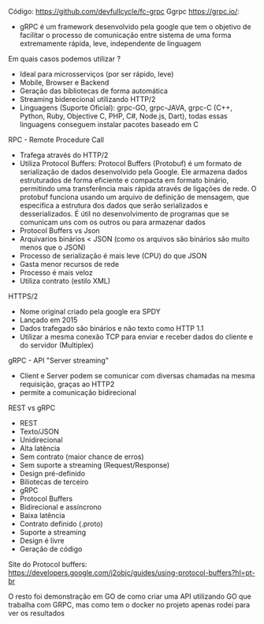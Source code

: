 Código: https://github.com/devfullcycle/fc-grpc
Ggrpc https://grpc.io/:
 - gRPC é um framework desenvolvido pela google que tem o objetivo de facilitar o processo de comunicação entre sistema de uma forma extremamente rápida, leve, independente de linguagem

Em quais casos podemos utilizar ?
 - Ideal para microsserviços (por ser rápido, leve)
 - Mobile, Browser e Backend
 - Geração das bibliotecas de forma automática
 - Streaming biderecional utilizando HTTP/2
 - Linguagens (Suporte Oficial): grpc-GO, grpc-JAVA, grpc-C (C++, Python, Ruby, Objective C, PHP, C#, Node.js, Dart), todas essas linguagens conseguem instalar pacotes baseado em C

 RPC - Remote Procedure Call
  - Trafega através do HTTP/2
  - Utiliza Protocol Buffers: Protocol Buffers (Protobuf) é um formato de serialização de dados desenvolvido pela Google. Ele armazena dados estruturados de forma eficiente e compacta em formato binário, permitindo uma transferência mais rápida através de ligações de rede. O protobuf funciona usando um arquivo de definição de mensagem, que especifica a estrutura dos dados que serão serializados e desserializados. É útil no desenvolvimento de programas que se comunicam uns com os outros ou para armazenar dados
  - Protocol Buffers vs Json
   - Arquivarios binários < JSON (como os arquivos são binários são muito menos que o JSON)
   - Processo de serialização é mais leve (CPU) do que JSON
   - Gasta menor recursos de rede
   - Processo é mais veloz
   - Utiliza contrato (estilo XML)

HTTPS/2
 - Nome original criado pela google era SPDY
 - Lançado em 2015
 - Dados trafegado são binários e não texto como HTTP 1.1
 - Utilizar a mesma conexão TCP para enviar e receber dados do cliente e do servidor (Multiplex)

gRPC - API "Server streaming"
 - Client e Server podem se comunicar com diversas chamadas na mesma requisição, graças ao HTTP2 
 - permite a comunicação bidirecional

REST vs gRPC
 - REST
  - Texto/JSON
  - Unidirecional
  - Alta latência
  - Sem contrato (maior chance de erros)
  - Sem suporte a streaming (Request/Response)
  - Design pré-definido
  - Biliotecas de terceiro
 - gRPC
  - Protocol Buffers
  - Bidirecional e assíncrono
  - Baixa latência
  - Contrato definido (.proto)
  - Suporte a streaming
  - Design é livre
  - Geração de código

Site do Protocol buffers: https://developers.google.com/j2objc/guides/using-protocol-buffers?hl=pt-br

O resto foi demonstração em GO de como criar uma API utilizando GO que trabalha com GRPC, mas como tem o docker no projeto apenas rodei para ver os resultados


